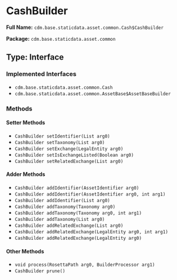 # CashBuilder

**Full Name:** `cdm.base.staticdata.asset.common.Cash$CashBuilder`

**Package:** `cdm.base.staticdata.asset.common`

## Type: Interface

### Implemented Interfaces

- `cdm.base.staticdata.asset.common.Cash`
- `cdm.base.staticdata.asset.common.AssetBase$AssetBaseBuilder`

### Methods

#### Setter Methods

- `CashBuilder setIdentifier(List arg0)`
- `CashBuilder setTaxonomy(List arg0)`
- `CashBuilder setExchange(LegalEntity arg0)`
- `CashBuilder setIsExchangeListed(Boolean arg0)`
- `CashBuilder setRelatedExchange(List arg0)`

#### Adder Methods

- `CashBuilder addIdentifier(AssetIdentifier arg0)`
- `CashBuilder addIdentifier(AssetIdentifier arg0, int arg1)`
- `CashBuilder addIdentifier(List arg0)`
- `CashBuilder addTaxonomy(Taxonomy arg0)`
- `CashBuilder addTaxonomy(Taxonomy arg0, int arg1)`
- `CashBuilder addTaxonomy(List arg0)`
- `CashBuilder addRelatedExchange(List arg0)`
- `CashBuilder addRelatedExchange(LegalEntity arg0, int arg1)`
- `CashBuilder addRelatedExchange(LegalEntity arg0)`

#### Other Methods

- `void process(RosettaPath arg0, BuilderProcessor arg1)`
- `CashBuilder prune()`

